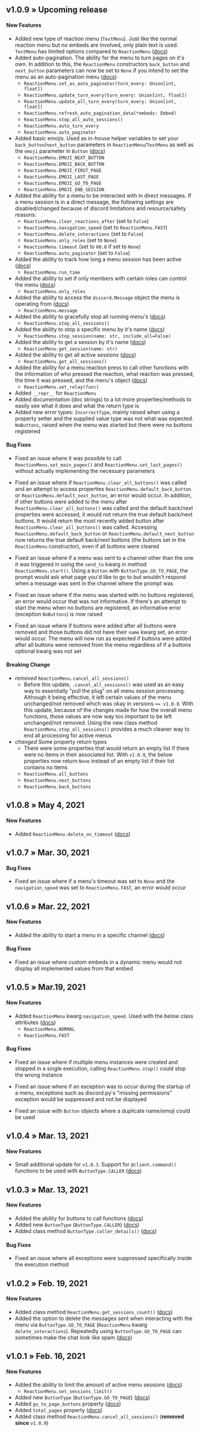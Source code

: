 ## v1.0.9 » Upcoming release
#### New Features
* Added new type of reaction menu (`TextMenu`). Just like the normal reaction menu but no embeds are involved, only plain text is used. `TextMenu` has limited options compared to `ReactionMenu` ([docs](https://github.com/Defxult/reactionmenu#textmenu))
* Added auto-pagination. The ability for the menu to turn pages on it's own. In addition to this, the `ReactionMenu` constructors `back_button` and `next_button` parameters can now be set to `None` if you intend to set the menu as an auto-pagination menu ([docs](https://github.com/Defxult/reactionmenu#auto-pagination))
  * `ReactionMenu.set_as_auto_paginator(turn_every: Union[int, float])`
  * `ReactionMenu.update_turn_every(turn_every: Union[int, float])`
  * `ReactionMenu.update_all_turn_every(turn_every: Union[int, float])`
  * `ReactionMenu.refresh_auto_pagination_data(*embeds: Embed)`
  * `ReactionMenu.stop_all_auto_sessions()`
  * `ReactionMenu.auto_turn_every`
  * `ReactionMenu.auto_paginator`
* Added basic emojis. Used as in-house helper variables to set your `back_button`/`next_button` parameters in `ReactionMenu`/`TextMenu` as well as the `emoji` parameter in `Button` ([docs](https://github.com/Defxult/reactionmenu#supported-emojis))
  * `ReactionMenu.EMOJI_NEXT_BUTTON`
  * `ReactionMenu.EMOJI_BACK_BUTTON`
  * `ReactionMenu.EMOJI_FIRST_PAGE`
  * `ReactionMenu.EMOJI_LAST_PAGE`
  * `ReactionMenu.EMOJI_GO_TO_PAGE`
  * `ReactionMenu.EMOJI_END_SESSION`
* Added the ability for a menu to be interacted with in direct messages. If a menu session is in a direct message, the following settings are disabled/changed because of discord limitations and resource/safety reasons:
  * `ReactionMenu.clear_reactions_after` (set to `False`)
  * `ReactionMenu.navigation_speed` (set to `ReactionMenu.FAST`)
  * `ReactionMenu.delete_interactions` (set to `False`)
  * `ReactionMenu.only_roles` (set to `None`)
  * `ReactionMenu.timeout` (set to `60.0` if set to `None`)
  * `ReactionMenu.auto_paginator` (set to `False`)
* Added the ability to track how long a menu session has been active ([docs](https://github.com/Defxult/reactionmenu#all-attributes-for-reactionmenu))
  * `ReactionMenu.run_time`
* Added the ability to set if only members with certain roles can control the menu ([docs](https://github.com/Defxult/reactionmenu#options-of-the-reactionmenu-constructor-kwargs))
  * `ReactionMenu.only_roles`
* Added the ability to access the `discord.Message` object the menu is operating from ([docs](https://github.com/Defxult/reactionmenu#all-attributes-for-reactionmenu))
  * `ReactionMenu.message`
* Added the ability to gracefully stop all running menu's ([docs](https://github.com/Defxult/reactionmenu#setting-limits))
  * `ReactionMenu.stop_all_sessions()`
* Added the ability to stop a specific menu by it's name ([docs](https://github.com/Defxult/reactionmenu#all-methods-for-reactionmenu))
  * `ReactionMenu.stop_session(name: str, include_all=False)`
* Added the ability to get a session by it's name ([docs](https://github.com/Defxult/reactionmenu#all-methods-for-reactionmenu))
  * `ReactionMenu.get_session(name: str)`
* Added the ability to get all active sessions ([docs](https://github.com/Defxult/reactionmenu#all-methods-for-reactionmenu))
  * `ReactionMenu.get_all_sessions()`
* Added the ability for a menu reaction press to call other functions with the information of who pressed the reaction, what reaction was pressed, the time it was pressed, and the menu's object ([docs](https://github.com/Defxult/reactionmenu#relays))
  * `ReactionMenu.set_relay(func)`
* Added `__repr__` for `ReactionMenu`
* Added documentation (doc strings) to a lot more properties/methods to easily see what it does and what the return type is
* Added new error types: `IncorrectType`, mainly raised when using a property setter and the supplied value type was not what was expected. `NoButtons`, raised when the menu was started but there were no buttons registered

#### Bug Fixes
* Fixed an issue where it was possible to call `ReactionMenu.set_main_pages()` and `ReactionMenu.set_last_pages()` without actually implementing the necessary parameters

* Fixed an issue where if `ReactionMenu.clear_all_buttons()` was called and an attempt to access properties `ReactionMenu.default_back_button` or `ReactionMenu.default_next_button`, an error would occur. In addition, if other buttons were added to the menu after `ReactionMenu.clear_all_buttons()` was called and the default back/next properties were accessed, it would not return the true default back/next buttons. It would return the most recently added button after `ReactionMenu.clear_all_buttons()` was called. Accessing `ReactionMenu.default_back_button` or `ReactionMenu.default_next_button` now returns the true default back/next buttons (the buttons set in the `ReactionMenu` constructor), even if all buttons were cleared

* Fixed an issue where if a menu was sent to a channel other than the one it was triggered in using the `send_to` kwarg in method `ReactionMenu.start()`. Using a `Button` with `ButtonType.GO_TO_PAGE`, the prompt would ask what page you'd like to go to but wouldn't respond when a message was sent in the channel where the prompt was

* Fixed an issue where if the menu was started with no buttons registered, an error would occur that was not informative. If there's an attempt to start the menu when no buttons are registered, an informative error (exception `NoButtons`) is now raised 

* Fixed an issue where if buttons were added after all buttons were removed and those buttons did not have their `name` kwarg set, an error would occur. The menu will now run as expected if buttons were added after all buttons were removed from the menu regardless of if a buttons optional kwarg was not set

#### Breaking Change
  * *removed* `ReactionMenu.cancel_all_sessions()`
    * Before this update, `.cancel_all_sessions()` was used as an easy way to essentially "pull the plug" on all menu session processing. Although it being effective, it left certain values of the menu unchanged/not removed which was okay in versions `<= v1.0.8`. With this update, because of the changes made for how the overall menu functions, those values are now way too important to be left unchanged/not removed. Using the new class method `ReactionMenu.stop_all_sessions()` provides a much cleaner way to end all processing for active menus
  * *changed* Some property return types
    * There were some properties that would return an empty list if there were no items in their associated list. With `v1.0.9`, the below properties now return `None` instead of an empty list if their list contains no items
    * `ReactionMenu.all_buttons`
    * `ReactionMenu.next_buttons`
    * `ReactionMenu.back_buttons`

## v1.0.8 » May 4, 2021
#### New Features
* Added `ReactionMenu.delete_on_timeout` ([docs](https://github.com/Defxult/reactionmenu#options-of-the-reactionmenu-constructor-kwargs))

## v1.0.7 » Mar. 30, 2021
#### Bug Fixes
* Fixed an issue where if a menu's timeout was set to `None` and the `navigation_speed` was set to `ReactionMenu.FAST`, an error would occur

## v1.0.6 » Mar. 22, 2021
#### New Features
* Added the ability to start a menu in a specific channel ([docs](https://github.com/Defxult/reactionmenu#startingstopping-the-reactionmenu))

#### Bug Fixes
* Fixed an issue where custom embeds in a dynamic menu would not display all implemented values from that embed 

## v1.0.5 » Mar.19, 2021
#### New Features
* Added `ReactionMenu` kwarg `navigation_speed`. Used with the below class attributes ([docs](https://github.com/Defxult/reactionmenu#options-of-the-reactionmenu-constructor-kwargs))
  * `ReactionMenu.NORMAL`
  * `ReactionMenu.FAST`
#### Bug Fixes
* Fixed an issue where if multiple menu instances were created and stopped in a single execution, calling `ReactionMenu.stop()` could stop the wrong instance

* Fixed an issue where if an exception was to occur during the startup of a menu, exceptions such as discord.py's "missing permissions" exception would be suppressed and not be displayed 

* Fixed an issue with `Button` objects where a duplicate name/emoji could be used

## v1.0.4 » Mar. 13, 2021
#### New Features
* Small additional update for `v1.0.3`. Support for `@client.command()` functions to be used with `ButtonType.CALLER` ([docs](https://github.com/Defxult/reactionmenu#buttons-with-buttontypecaller))

## v1.0.3 » Mar. 13, 2021
#### New Features
* Added the ability for buttons to call functions ([docs](https://github.com/Defxult/reactionmenu#buttons-with-buttontypecaller))
* Added new `ButtonType` (`ButtonType.CALLER`) ([docs](https://github.com/Defxult/reactionmenu#all-buttontypes))
* Added class method `ButtonType.caller_details()` ([docs](https://github.com/Defxult/reactionmenu#buttons-with-buttontypecaller))

#### Bug Fixes
* Fixed an issue where all exceptions were suppressed specifically inside the execution method

## v1.0.2 » Feb. 19, 2021
#### New Features
* Added class method `ReactionMenu.get_sessions_count()` ([docs](https://github.com/Defxult/reactionmenu#all-methods-for-reactionmenu))
* Added the option to delete the messages sent when interacting with the menu via `ButtonType.GO_TO_PAGE` (`ReactionMenu` kwarg `delete_interactions`). Repeatedly using `ButtonType.GO_TO_PAGE` can sometimes make the chat look like spam ([docs](https://github.com/Defxult/reactionmenu#options-of-the-reactionmenu-constructor-kwargs))

## v1.0.1 » Feb. 16, 2021
#### New Features
* Added the ability to limit the amount of active menu sessions ([docs](https://github.com/Defxult/reactionmenu#setting-limits))
   * `ReactionMenu.set_sessions_limit()`
* Added new `ButtonType` (`ButtonType.GO_TO_PAGE`) ([docs](https://github.com/Defxult/reactionmenu#all-buttontypes))
* Added `go_to_page_buttons` property ([docs](https://github.com/Defxult/reactionmenu#all-attributes-for-reactionmenu))
* Added `total_pages` property ([docs](https://github.com/Defxult/reactionmenu#all-attributes-for-reactionmenu))
* Added class method `ReactionMenu.cancel_all_sessions()` (**removed since** `v1.0.9`)
